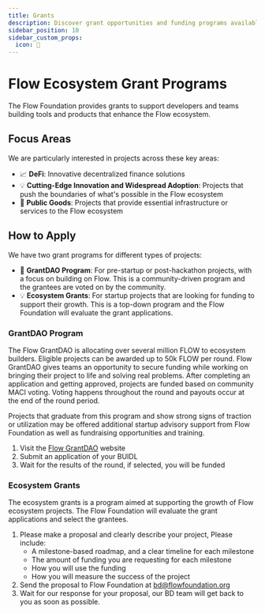 ```yaml
---
title: Grants
description: Discover grant opportunities and funding programs available for Flow developers
sidebar_position: 10
sidebar_custom_props:
  icon: 🌱
---
```


# Flow Ecosystem Grant Programs

The Flow Foundation provides grants to support developers and teams building tools and products that enhance the Flow ecosystem.

## Focus Areas

We are particularly interested in projects across these key areas:

- 📈 **DeFi**: Innovative decentralized finance solutions
- 💡 **Cutting-Edge Innovation and Widespread Adoption**: Projects that push the boundaries of what's possible in the Flow ecosystem
- 💼 **Public Goods**: Projects that provide essential infrastructure or services to the Flow ecosystem

## How to Apply

We have two grant programs for different types of projects:

- 🌱 **GrantDAO Program**: For pre-startup or post-hackathon projects, with a focus on building on Flow. This is a community-driven program and the grantees are voted on by the community.
- 💡 **Ecosystem Grants**: For startup projects that are looking for funding to support their growth. This is a top-down program and the Flow Foundation will evaluate the grant applications.

### GrantDAO Program

The Flow GrantDAO is allocating over several million FLOW to ecosystem builders. Eligible projects can be awarded up to 50k FLOW per round. Flow GrantDAO gives teams an opportunity to secure funding while working on bringing their project to life and solving real problems. After completing an application and getting approved, projects are funded based on community MACI voting. Voting happens throughout the round and payouts occur at the end of the round period.

Projects that graduate from this program and show strong signs of traction or utilization may be offered additional startup advisory support from Flow Foundation as well as fundraising opportunities and training.

1. Visit the [Flow GrantDAO](https://dorahacks.io/flow) website
2. Submit an application of your BUIDL
3. Wait for the results of the round, if selected, you will be funded

### Ecosystem Grants

The ecosystem grants is a program aimed at supporting the growth of Flow ecosystem projects. The Flow Foundation will evaluate the grant applications and select the grantees.

1. Please make a proposal and clearly describe your project, Please include:
    - A milestone-based roadmap, and a clear timeline for each milestone
    - The amount of funding you are requesting for each milestone
    - How you will use the funding
    - How you will measure the success of the project
2. Send the proposal to Flow Foundation at [bd@flowfoundation.org](mailto:bd@flowfoundation.org)
3. Wait for our response for your proposal, our BD team will get back to you as soon as possible.
